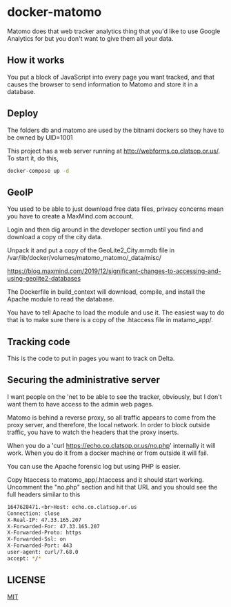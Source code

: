 # docker-matomo

Matomo does that web tracker analytics thing
that you'd like to use Google Analytics for but
you don't want to give them all your data.

## How it works

You put a block of JavaScript into every page you want tracked,
and that causes the browser to send information to Matomo
and store it in a database.

## Deploy

The folders db and matomo are used by the bitnami dockers
so they have to be owned by UID=1001

This project has a web server running at
http://webforms.co.clatsop.or.us/. To start it, do this,

```bash
docker-compose up -d
```

## GeoIP

You used to be able to just download free data files, privacy concerns 
mean you have to create a MaxMind.com account.

Login and then dig around 
in the developer section until you find and download a copy of the city data.

Unpack it and put a copy of the GeoLite2_City.mmdb file 
in /var/lib/docker/volumes/matomo_matomo/_data/misc/

https://blog.maxmind.com/2019/12/significant-changes-to-accessing-and-using-geolite2-databases

The Dockerfile in build_context will download, compile, and install
the Apache module to read the database.

You have to tell Apache to load the module and use it. The
easiest way to do that is to make sure there is a copy of the .htaccess
file in matamo_app/.

## Tracking code

This is the code to put in pages you want to track on Delta.

<!-- Matomo -->
<script>
  var _paq = window._paq = window._paq || [];
  /* tracker methods like "setCustomDimension" should be called before "trackPageView" */
  _paq.push(['trackPageView']);
  _paq.push(['enableLinkTracking']);
  (function() {
    var u="https://echo.co.clatsop.or.us/";
    _paq.push(['setTrackerUrl', u+'matomo.php']);
    _paq.push(['setSiteId', '1']);
    var d=document, g=d.createElement('script'), s=d.getElementsByTagName('script')[0];
    g.async=true; g.src=u+'matomo.js'; s.parentNode.insertBefore(g,s);
  })();
</script>
<!-- End Matomo Code -->

## Securing the administrative server

I want people on the 'net to be able to see the tracker, obviously, 
but I don't want them to have access to the admin web pages.

Matomo is behind a reverse proxy, so all traffic appears to come from the proxy server, and therefore, the local network. In order to block outside
traffic, you have to watch the headers that the proxy inserts.

When you do a 'curl https://echo.co.clatsop.or.us/no.php' internally
it will work. When you do it from a docker machine or from outside it
will fail.

You can use the Apache forensic log but using PHP is easier.

Copy htaccess to matomo_app/.htaccess and it should start working.
Uncomment the "no.php" section and hit that URL and you should see
the full headers similar to this

```bash
1647628471.<br>Host: echo.co.clatsop.or.us
Connection: close
X-Real-IP: 47.33.165.207
X-Forwarded-For: 47.33.165.207
X-Forwarded-Proto: https
X-Forwarded-Ssl: on
X-Forwarded-Port: 443
user-agent: curl/7.68.0
accept: */*
```

## LICENSE

[MIT](LICENSE)
